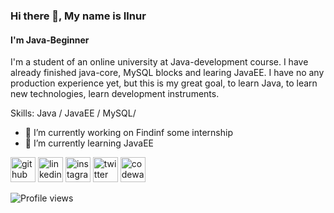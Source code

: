 ### Hi there 👋, My name is Ilnur
#### I'm Java-Beginner
I'm a student of an online university at Java-development course. I have already finished java-core, MySQL blocks and learing JavaEE.
I have no any production experience yet, but this is my great goal, to learn Java, to learn new technologies, learn development instruments.


Skills: Java / JavaEE / MySQL/ 

- 🔭 I’m currently working on Findinf some internship 
- 🌱 I’m currently learning JavaEE 


[<img src='https://cdn.jsdelivr.net/npm/simple-icons@3.0.1/icons/github.svg' alt='github' height='40'>](https://github.com/mrw0rld)  [<img src='https://cdn.jsdelivr.net/npm/simple-icons@3.0.1/icons/linkedin.svg' alt='linkedin' height='40'>](https://www.linkedin.com/in//ilnur-mingazov-35033613b/)  [<img src='https://cdn.jsdelivr.net/npm/simple-icons@3.0.1/icons/instagram.svg' alt='instagram' height='40'>](https://www.instagram.com/mikee_m_/)  [<img src='https://cdn.jsdelivr.net/npm/simple-icons@3.0.1/icons/twitter.svg' alt='twitter' height='40'>](https://twitter.com/mrw0rId)  [<img src='https://cdn.jsdelivr.net/npm/simple-icons@3.0.1/icons/codewars.svg' alt='codewars' height='40'>](codewars.com/users/mrw0rId)  

![Profile views](https://gpvc.arturio.dev/mrw0rld)  
